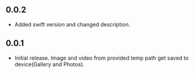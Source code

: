 ## 0.0.2

* Added swift version and changed description.

## 0.0.1

* Initial release. Image and video from provided temp path get saved to device(Gallery and Photos).